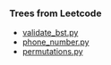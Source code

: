 ### Trees from Leetcode

- [validate_bst.py](https://leetcode.com/problems/validate-binary-search-tree/description/)
- [phone_number.py](https://leetcode.com/problems/letter-combinations-of-a-phone-number/description/)
- [permutations.py](https://leetcode.com/problems/permutations/description/)